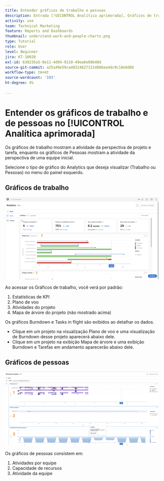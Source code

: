 ```yaml
---
title: Entender gráficos de trabalho e pessoas
description: Entrada [!UICONTROL Analítica aprimorada], Gráficos de trabalho mostram a atividade da perspectiva de projeto e tarefa, enquanto gráficos de Pessoas mostram a atividade da perspectiva de uma equipe inicial.
activity: use
team: Technical Marketing
feature: Reports and Dashboards
thumbnail: understand-work-and-people-charts.png
type: Tutorial
role: User
level: Beginner
jira: KT-10028
exl-id: 630235a5-0e11-4d94-9210-49ea6e80b48d
source-git-commit: a25a49e59ca483246271214886ea4dc9c10e8d66
workflow-type: tm+mt
source-wordcount: '193'
ht-degree: 4%

---
```


# Entender os gráficos de trabalho e de pessoas no [!UICONTROL Analítica aprimorada]

Os gráficos de trabalho mostram a atividade da perspectiva de projeto e tarefa, enquanto os gráficos de Pessoas mostram a atividade da perspectiva de uma equipe inicial.

Selecione o tipo de gráfico do Analytics que deseja visualizar (Trabalho ou Pessoas) no menu do painel esquerdo.

## Gráficos de trabalho

![Uma imagem da descoberta de [!UICONTROL Analytics] recurso no [!DNL Workfront Classic]](assets/section-1-1.png)

Ao acessar os Gráficos de trabalho, você verá por padrão:

1. Estatísticas de KPI
1. Plano de voo
1. Atividades do projeto
1. Mapa de árvore do projeto (não mostrado acima)

Os gráficos Burndown e Tasks in flight são exibidos ao detalhar os dados.

* Clique em um projeto na visualização Plano de voo e uma visualização de Burndown desse projeto aparecerá abaixo dele.
* Clique em um projeto na exibição Mapa de árvore e uma exibição Burndown e Tarefas em andamento aparecerão abaixo dele.

## Gráficos de pessoas

![Uma imagem da descoberta de [!UICONTROL Analytics] recurso no [!DNL Workfront Classic]](assets/section-1-2.png)

Os gráficos de pessoas consistem em:

1. Atividades por equipe
1. Capacidade de recursos
1. Atividade da equipe
